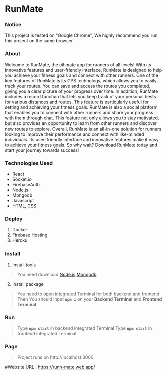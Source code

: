 # RunMate
 
### Notice
This project is tested on "Google Chrome", We highly recommend you run this project on the same browser.
 
### About
Welcome to RunMate, the ultimate app for runners of all levels! With its innovative features and user-friendly interface, RunMate is designed to help you achieve your fitness goals and connect with other runners.
One of the key features of RunMate is its GPS technology, which allows you to easily track your routes. You can save and access the routes you completed, giving you a clear picture of your progress over time. In addition, RunMate includes a record function that lets you keep track of your personal bests for various distances and routes. This feature is particularly useful for setting and achieving your fitness goals.
RunMate is also a social platform that enables you to connect with other runners and share your progress with them through chat. This feature not only allows you to stay motivated, but also provides an opportunity to learn from other runners and discover new routes to explore.
Overall, RunMate is an all-in-one solution for runners looking to improve their performance and connect with like-minded individuals. Its user-friendly interface and innovative features make it easy to achieve your fitness goals. So why wait? Download RunMate today and start your journey towards success!

### Technologies Used
* React
* Socket.io
* FirebaseAuth
* Node.js
* Mongodb
* Javascript
* HTML, CSS

### Deploy
1. Docker
2. Firebase Hosting
3. Heroku

### Install
1. Install tools
>You need download
[Node.js](https://nodejs.org/en/download/)
[Mongodb](https://www.mongodb.com/try/download/community)

2. Install package

>You need to open integrated Terminal for both backend and frontend
>Then You should input **`npm i`** on your **Backend Terminal** and **Frontend Terminal**

### Run
>Type **`npm start`** in backend integrated Terminal
>Type **`npm start`** in frontend integrated Terminal

### Page
>Project runs on http://localhost:3000

#Website URL : https://runn-mate.web.app/
